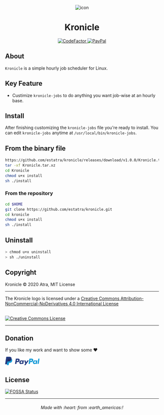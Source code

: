 <p align="center">
    <img src="https://raw.githubusercontent.com/estatra/kronicle/master/kronicle.png"
    alt="icon"/>
</p>

<h1 align="center">
    Kronicle
</h1>

<p align="center">
  <a href="https://www.codefactor.io/repository/github/estatra/kronicle/">
    <img src="https://www.codefactor.io/repository/github/estatra/kronicle/badge" alt="CodeFactor">
  </a>
  <a href="https://www.paypal.com/cgi-bin/webscr?cmd=_s-xclick&hosted_button_id=Y79WNXRNJCHB4&source=url">
    <img alt="PayPal" src="https://img.shields.io/badge/PayPal-Donate-brightgreen?style=flat-square">
  </a>
</p>

## About

`Kronicle` is a simple hourly job scheduler for Linux.

## Key Feature
- Custimize `kronicle-jobs` to do anything you want job-wise at an hourly base.

## Install
After finishing customizing the `kronicle-jobs` file you're ready to install. You can edit `kronicle-jobs` anytime at `/usr/local/bin/kronicle-jobs`.

## From the binary file
```bash
https://github.com/estatra/kronicle/releases/download/v1.0.0/Kronicle.tar.xz
tar -xf Kronicle.tar.xz
cd Kronicle
chmod u+x install
sh ./install
```

### From the repository
```bash
cd $HOME
git clone https://github.com/estatra/kronicle.git
cd kronicle
chmod u+x install
sh ./install
```

## Uninstall

```bash
> chmod u+x uninstall
> sh ./uninstall
```

## Copyright

Kronicle © 2020 Atra, MIT License

---

<div>
The Kronicle logo is licensed under a <a rel="license" href="http://creativecommons.org/licenses/by-nc-nd/4.0/">Creative Commons Attribution-NonCommercial-NoDerivatives 4.0 International License</a>

<br/><a rel="license" href="http://creativecommons.org/licenses/by-nc-nd/4.0/"><img alt="Creative Commons License" style="border-width:0" src="https://licensebuttons.net/l/by-nc-nd/4.0/88x31.png" /></a>
</div>

---
## Donation
If you like my work and want to show some :heart:

[<img height="30" src="paypal-donate.png" alt="PayPal"/>](https://www.paypal.com/cgi-bin/webscr?cmd=_s-xclick&hosted_button_id=Y79WNXRNJCHB4&source=url)

## License
[![FOSSA Status](https://app.fossa.com/api/projects/git%2Bgithub.com%2Festatra%2Fkronicle.svg?type=large)](https://app.fossa.com/projects/git%2Bgithub.com%2Festatra%2Fkronicle?ref=badge_large)

---

<h6 align="center">
  Made with :heart: from :earth_americas:!
</h6>
